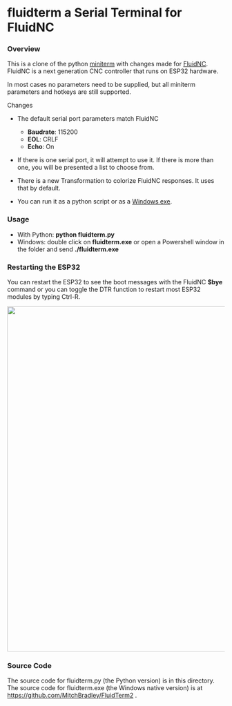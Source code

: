 # fluidterm a Serial Terminal for FluidNC

### Overview

This is a clone of the python [miniterm](https://github.com/pyserial/pyserial/blob/master/serial/tools/miniterm.py) with changes made for [FluidNC](https://github.com/bdring/FluidNC). FluidNC is a next generation CNC controller that runs on ESP32 hardware.

In most cases no parameters need to be supplied, but all miniterm parameters and hotkeys are still supported. 

Changes

- The default serial port parameters match FluidNC

  - **Baudrate**: 115200
  - **EOL**: CRLF
  - **Echo**: On

- If there is one serial port, it will attempt to use it. If there is more than one, you will be presented a list to choose from.

- There is a new Transformation to colorize FluidNC responses. It uses that by default.

- You can run it as a python script or as a [Windows exe](https://github.com/bdring/fluidterm/tree/main/dist).

### Usage

- With Python: **python fluidterm.py**
- Windows: double click on **fluidterm.exe** or open a Powershell window in the folder and send **./fluidterm.exe**

### Restarting the ESP32

You can restart the ESP32 to see the boot messages with the FluidNC **$bye** command or you can toggle the DTR function to restart most ESP32 modules by typing Ctrl-R. 

<img src="https://github.com/bdring/fluidterm/blob/main/images/screenshot_01.png" width="800" >

### Source Code

The source code for fluidterm.py (the Python version) is in this directory.  The source code for
fluidterm.exe (the Windows native version) is at https://github.com/MitchBradley/FluidTerm2 .
